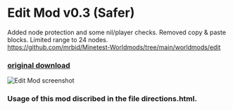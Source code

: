 # Edit Mod v0.3 (Safer)
Added node protection and some nil/player checks. Removed copy & paste blocks. Limited range to 24 nodes.<br>
https://github.com/mrbid/Minetest-Worldmods/tree/main/worldmods/edit

### [original download](https://github.com/minetest-mods/edit/archive/master.zip)
![Edit Mod screenshot](https://raw.githubusercontent.com/minetest-mods/edit/master/screenshot.png)
### Usage of this mod discribed in the file directions.html.
